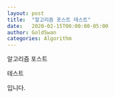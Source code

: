 ```yaml
---
layout: post
title:  "알고리즘 포스트 테스트"
date:   2020-02-15T00:00:00-05:00
author: GoldSwan
categories: Algorithm
---
```


알고리즘 포스트

테스트

입니다.
